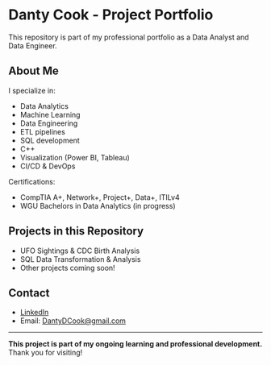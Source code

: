 # Danty Cook - Project Portfolio

This repository is part of my professional portfolio as a Data Analyst and Data Engineer.

## About Me

I specialize in:

- Data Analytics
- Machine Learning
- Data Engineering
- ETL pipelines
- SQL development
- C++
- Visualization (Power BI, Tableau)
- CI/CD & DevOps

Certifications:

- CompTIA A+, Network+, Project+, Data+, ITILv4
- WGU Bachelors in Data Analytics (in progress)

## Projects in this Repository

- UFO Sightings & CDC Birth Analysis
- SQL Data Transformation & Analysis
- Other projects coming soon!

## Contact

- [LinkedIn](https://www.linkedin.com/in/danty-cook-367ba31b)
- Email: DantyDCook@gmail.com

---

**This project is part of my ongoing learning and professional development.**  
Thank you for visiting!
